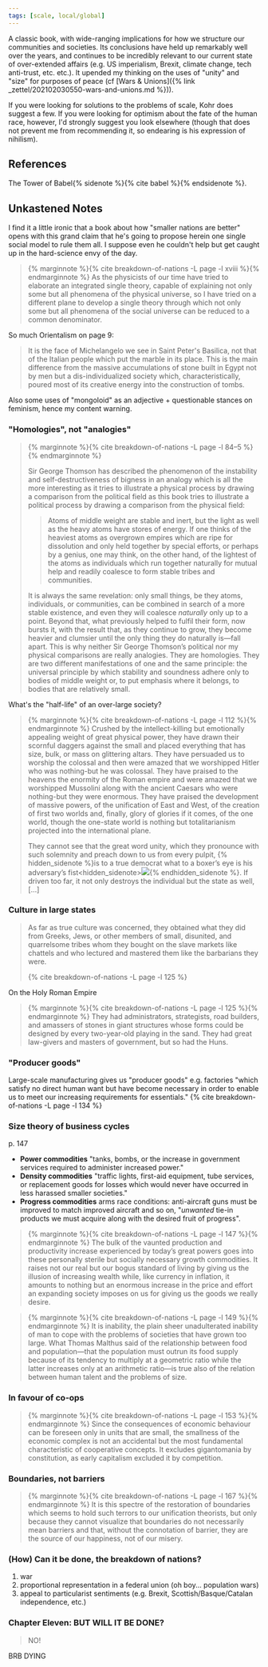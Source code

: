 ```yaml
---
tags: [scale, local/global]
---
```


A classic book, with wide-ranging implications for how we structure our
communities and societies. Its conclusions have held up remarkably well over
the years, and continues to be incredibly relevant to our current state of
over-extended affairs (e.g. <span class='small-caps'>US</span> imperialism,
Brexit, climate change, tech anti-trust, etc. etc.). It upended my thinking on
the uses of "unity" and "size" for purposes of peace (cf [Wars & Unions]({%
link _zettel/202102030550-wars-and-unions.md %})).

If you were looking for solutions to the problems of scale, Kohr does suggest
a few. If you were looking for optimism about the fate of the human race,
however, I'd strongly suggest you look elsewhere (though that does not prevent
me from recommending it, so endearing is his expression of nihilism).

## References

The Tower of Babel{% sidenote %}{% cite babel %}{% endsidenote %}.

## Unkastened Notes

I find it a little ironic that a book about how "smaller nations are better"
opens with this grand claim that he's going to propose herein one single
social model to rule them all. I suppose even he couldn't help but get caught
up in the hard-science envy of the day.

> {% marginnote %}{% cite breakdown-of-nations -L page -l xviii %}{% endmarginnote %}
> As the physicists of our time have tried to elaborate an integrated single
> theory, capable of explaining not only some but all phenomena of
> the physical universe, so I have tried on a different plane to develop a
> single theory through which not only some but all phenomena of the
> social universe can be reduced to a common denominator.

So much Orientalism on page 9:

>  It is the face of Michelangelo we see in Saint Peter's Basilica, not that of
>  the Italian people which put the marble in its place. This is the main
>  difference from the massive accumulations of stone built in Egypt not by
>  men but a dis-individualized society which, characteristically, poured
>  most of its creative energy into the construction of tombs.

Also some uses of "mongoloid" as an adjective + questionable stances on
feminism, hence my content warning.

### "Homologies", not "analogies"

> {% marginnote %}{% cite breakdown-of-nations -L page -l 84–5 %}{% endmarginnote %}
>
> Sir George Thomson has described the phenomenon of the instability and
> self-destructiveness of bigness in an analogy which is all the more
> interesting as it tries to illustrate a physical process by drawing a
> comparison from the political field as this book tries to illustrate a
> political process by drawing a comparison from the physical field:
>
>> Atoms of middle weight are stable and inert, but the light as well as the
>> heavy atoms have stores of energy. If one thinks of the heaviest atoms as
>> overgrown empires which are ripe for dissolution and only held together by
>> special efforts, or perhaps by a genius, one may think, on the other hand,
>> of the lightest of the atoms as individuals which run together naturally
>> for mutual help and readily coalesce to form stable tribes and
>> communities.
>
> It is always the same revelation: only small things, be they atoms,
> individuals, or communities, can be combined in search of a more stable
> existence, and even they will coalesce *naturally* only up to a point.
> Beyond that, what previously helped to fulfil their form, now bursts it,
> with the result that, as they continue to grow, they become heavier and
> clumsier until the only thing they do naturally is—fall apart. This is why
> neither Sir George Thomson’s political nor my physical comparisons are
> really analogies. They are homologies. They are two different manifestations
> of one and the same principle: the universal principle by which stability
> and soundness adhere only to bodies of middle weight or, to put emphasis
> where it belongs, to bodies that are relatively small.

What's the "half-life" of an over-large society?

> {% marginnote %}{% cite breakdown-of-nations -L page -l 112 %}{% endmarginnote %}
> Crushed by the intellect-killing but emotionally appealing weight of great
> physical power, they have drawn their scornful daggers against the small and
> placed everything that has size, bulk, or mass on glittering altars. They
> have persuaded us to worship the colossal and then were amazed that we
> worshipped Hitler who was nothing-but he was colossal. They have praised to
> the heavens the enormity of the Roman empire and were amazed that we
> worshipped Mussolini along with the ancient Caesars who were nothing-but
> they were enormous. They have praised the development of massive powers, of
> the unification of East and West, of the creation of first two worlds and,
> finally, glory of glories if it comes, of the one world, though the
> one-state world is nothing but totalitarianism projected into the
> international plane.
>
> They cannot see that the great word unity, which they pronounce with such
> solemnity and preach down to us from every pulpit,
> {% hidden_sidenote %}is to a true democrat what to a boxer’s eye is his adversary’s fist<hidden_sidenote><img src="{% link assets/images/press-boot-own-head.jpg %}">{% endhidden_sidenote %}.
> If driven too far, it not only destroys the individual but the state as
> well, [...]

### Culture in large states

> As far as true culture was concerned, they obtained what they did from
> Greeks, Jews, or other members of small, disunited, and quarrelsome tribes
> whom they bought on the slave markets like chattels and who lectured and
> mastered them like the barbarians they were.
>
> {% cite breakdown-of-nations -L page -l 125 %}

On the Holy Roman Empire
> {% marginnote %}{% cite breakdown-of-nations -L page -l 125 %}{%
 endmarginnote %}
> They had administrators, strategists, road builders, and
> amassers of stones in giant structures whose forms could be designed by
> every two-year-old playing in the sand. They had great law-givers and
> masters of government, but so had the Huns.

### "Producer goods"

Large-scale manufacturing gives us "producer goods" e.g. factories "which
satisfy no direct human want but have become necessary in order to enable us
to meet our increasing requirements for essentials." {% cite
breakdown-of-nations -L page -l 134 %}

### Size theory of business cycles

p. 147

- **Power commodities** "tanks, bombs, or the increase in government services
  required to administer increased power."
- **Density commodities** "traffic lights, first-aid equipment, tube services,
  or replacement goods for losses which would never have occurred in less
  harassed smaller societies."
- **Progress commodities** arms race conditions: anti-aircraft guns must be
  improved to match improved aircraft and so on, "*unwanted* tie-in products
  we must acquire along with the desired fruit of progress".

> {% marginnote %}{% cite breakdown-of-nations -L page -l 147 %}{% endmarginnote %}
> The bulk of the vaunted production and productivity increase experienced by
> today’s great powers goes into these personally sterile but socially
> necessary growth commodities. It raises not our real but our bogus standard
> of living by giving us the illusion of increasing wealth while, like
> currency in inflation, it amounts to nothing but an enormous increase in the
> price and effort an expanding society imposes on us for giving us the goods
> we really desire.

> {% marginnote %}{% cite breakdown-of-nations -L page -l 149 %}{% endmarginnote %}
> It is inability, the plain sheer unadulterated inability of man to cope with
> the problems of societies that have grown too large. What Thomas Malthus
> said of the relationship between food and population—that the population
> must outrun its food supply because of its tendency to multiply at a
> geometric ratio while the latter increases only at an arithmetic ratio—is
> true also of the relation between human talent and the problems of size.

### In favour of co-ops

> {% marginnote %}{% cite breakdown-of-nations -L page -l 153 %}{% endmarginnote %}
> Since the consequences of economic behaviour can be foreseen only in units
> that are small, the smallness of the economic complex is not an accidental
> but the most fundamental characteristic of cooperative concepts. It excludes
> gigantomania by constitution, as early capitalism excluded it by
> competition.

### Boundaries, not barriers

> {% marginnote %}{% cite breakdown-of-nations -L page -l 167 %}{% endmarginnote %}
> It is this spectre of the restoration of boundaries which seems to hold such
> terrors to our unification theorists, but only because they cannot visualize
> that boundaries do not necessarily mean barriers and that, without the
> connotation of barrier, they are the source of our happiness, not of our
> misery.

### (How) Can it be done, the breakdown of nations?

1. war
1. proportional representation in a federal union (oh boy... population wars)
1. appeal to particularist sentiments (e.g. Brexit, Scottish/Basque/Catalan
  independence, etc.)

### Chapter Eleven: BUT WILL IT BE DONE?

> NO!

BRB DYING
